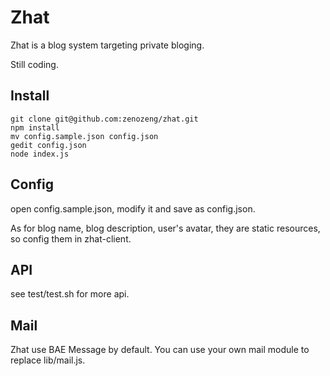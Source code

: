 # Zhat

Zhat is a blog system targeting private bloging.

Still coding.

## Install

```
git clone git@github.com:zenozeng/zhat.git
npm install
mv config.sample.json config.json
gedit config.json
node index.js
```

## Config

open config.sample.json, modify it and save as config.json.

As for blog name, blog description, user's avatar, 
they are static resources, so config them in zhat-client.

## API

see test/test.sh for more api.

## Mail

Zhat use BAE Message by default.
You can use your own mail module to replace lib/mail.js.

